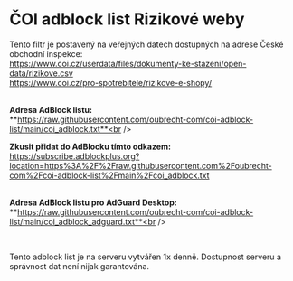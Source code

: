 ČOI adblock list Rizikové weby
==============================

Tento filtr je postavený na veřejných datech dostupných na adrese České obchodní inspekce:<br />
https://www.coi.cz/userdata/files/dokumenty-ke-stazeni/open-data/rizikove.csv<br />
https://www.coi.cz/pro-spotrebitele/rizikove-e-shopy/
<br /><br />

**Adresa AdBlock listu:**<br />**https://raw.githubusercontent.com/oubrecht-com/coi-adblock-list/main/coi_adblock.txt**<br />

**Zkusit přidat do AdBlocku tímto odkazem:**<br />
https://subscribe.adblockplus.org?location=https%3A%2F%2Fraw.githubusercontent.com%2Foubrecht-com%2Fcoi-adblock-list%2Fmain%2Fcoi_adblock.txt
<br /><br />


**Adresa AdBlock listu pro AdGuard Desktop:**<br />**https://raw.githubusercontent.com/oubrecht-com/coi-adblock-list/main/coi_adblock_adguard.txt**<br />

<br />

Tento adblock list je na serveru vytvářen 1x denně. Dostupnost serveru a správnost dat není nijak garantována.
